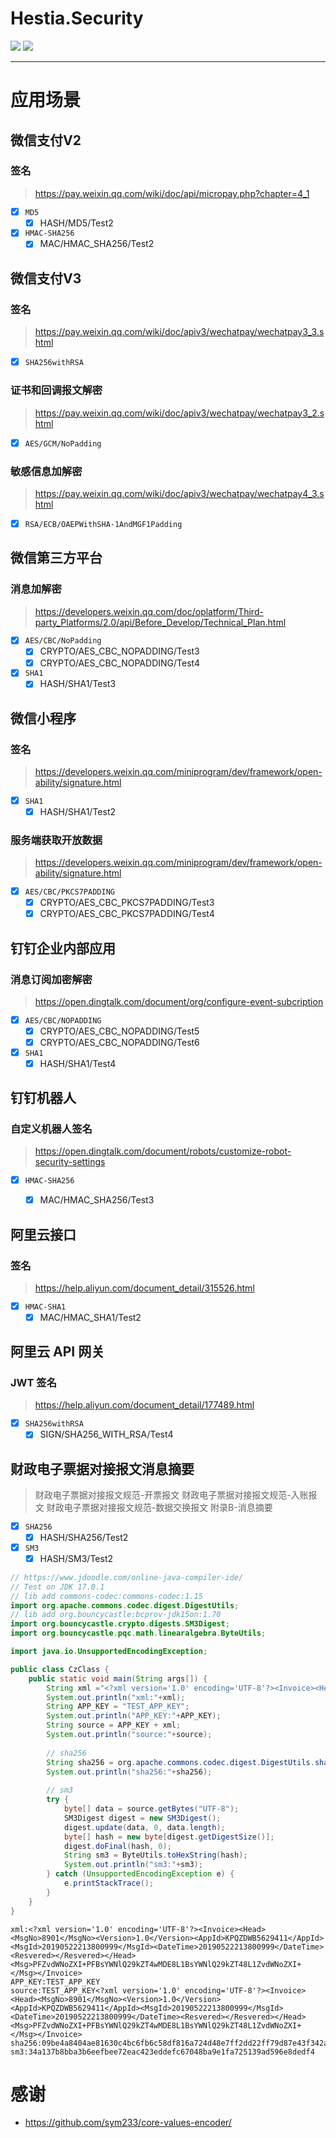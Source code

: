 # Hestia.Security

[![](https://github.com/sduo/Hestia.Security/actions/workflows/main.yml/badge.svg)](https://github.com/sduo/Hestia.Security)
[![](https://img.shields.io/nuget/v/Hestia.Security.svg)](https://www.nuget.org/packages/Hestia.Security)

---
# 应用场景

## 微信支付V2

### 签名

> https://pay.weixin.qq.com/wiki/doc/api/micropay.php?chapter=4_1

* [X] ```MD5```
    * [X] HASH/MD5/Test2
* [X] ```HMAC-SHA256```
    * [X] MAC/HMAC_SHA256/Test2

## 微信支付V3

### 签名

> https://pay.weixin.qq.com/wiki/doc/apiv3/wechatpay/wechatpay3_3.shtml

* [X] ```SHA256withRSA```

### 证书和回调报文解密

> https://pay.weixin.qq.com/wiki/doc/apiv3/wechatpay/wechatpay3_2.shtml

* [X] ```AES/GCM/NoPadding```

### 敏感信息加解密

> https://pay.weixin.qq.com/wiki/doc/apiv3/wechatpay/wechatpay4_3.shtml

* [X] ```RSA/ECB/OAEPWithSHA-1AndMGF1Padding```

## 微信第三方平台

### 消息加解密

> https://developers.weixin.qq.com/doc/oplatform/Third-party_Platforms/2.0/api/Before_Develop/Technical_Plan.html

* [X] ```AES/CBC/NoPadding```
    * [X] CRYPTO/AES_CBC_NOPADDING/Test3
    * [X] CRYPTO/AES_CBC_NOPADDING/Test4
* [X] ```SHA1```
    * [X] HASH/SHA1/Test3

## 微信小程序

### 签名

> https://developers.weixin.qq.com/miniprogram/dev/framework/open-ability/signature.html

* [X] ```SHA1```
    * [X] HASH/SHA1/Test2

### 服务端获取开放数据

> https://developers.weixin.qq.com/miniprogram/dev/framework/open-ability/signature.html

* [X] ```AES/CBC/PKCS7PADDING```
    * [X] CRYPTO/AES_CBC_PKCS7PADDING/Test3
    * [X] CRYPTO/AES_CBC_PKCS7PADDING/Test4

## 钉钉企业内部应用

### 消息订阅加密解密

> https://open.dingtalk.com/document/org/configure-event-subcription

* [X] ```AES/CBC/NOPADDING```
    * [X] CRYPTO/AES_CBC_NOPADDING/Test5
    * [X] CRYPTO/AES_CBC_NOPADDING/Test6
* [X] ```SHA1 ```
    * [X] HASH/SHA1/Test4

## 钉钉机器人

### 自定义机器人签名

> https://open.dingtalk.com/document/robots/customize-robot-security-settings

* [X] ```HMAC-SHA256```
    * [X] MAC/HMAC_SHA256/Test3


## 阿里云接口

### 签名

> https://help.aliyun.com/document_detail/315526.html

* [X] ```HMAC-SHA1```
    * [X] MAC/HMAC_SHA1/Test2

## 阿里云 API 网关

### JWT 签名

> https://help.aliyun.com/document_detail/177489.html

* [X] ```SHA256withRSA```
    * [X] SIGN/SHA256_WITH_RSA/Test4

## 财政电子票据对接报文消息摘要

> 财政电子票据对接报文规范-开票报文
> 财政电子票据对接报文规范-入账报文
> 财政电子票据对接报文规范-数据交换报文
> 附录B-消息摘要

* [X] ```SHA256```
    * [X] HASH/SHA256/Test2
* [X] ```SM3```
    * [X] HASH/SM3/Test2

```java
// https://www.jdoodle.com/online-java-compiler-ide/
// Test on JDK 17.0.1
// lib add commons-codec:commons-codec:1.15
import org.apache.commons.codec.digest.DigestUtils;
// lib add org.bouncycastle:bcprov-jdk15on:1.70
import org.bouncycastle.crypto.digests.SM3Digest;
import org.bouncycastle.pqc.math.linearalgebra.ByteUtils;

import java.io.UnsupportedEncodingException;

public class CzClass {
    public static void main(String args[]) {
        String xml ="<?xml version='1.0' encoding='UTF-8'?><Invoice><Head><MsgNo>8901</MsgNo><Version>1.0</Version><AppId>KPQZDWB5629411</AppId><MsgId>20190522213800999</MsgId><DateTime>20190522213800999</DateTime><Resvered></Resvered></Head><Msg>PFZvdWNoZXI+PFBsYWNlQ29kZT4wMDE8L1BsYWNlQ29kZT48L1ZvdWNoZXI+</Msg></Invoice>";
		System.out.println("xml:"+xml);
		String APP_KEY = "TEST_APP_KEY";
        System.out.println("APP_KEY:"+APP_KEY);
		String source = APP_KEY + xml;
		System.out.println("source:"+source);
		
		// sha256
		String sha256 = org.apache.commons.codec.digest.DigestUtils.sha256Hex(source);
		System.out.println("sha256:"+sha256);
		
		// sm3
		try {
    		byte[] data = source.getBytes("UTF-8");
    		SM3Digest digest = new SM3Digest();
    		digest.update(data, 0, data.length);
            byte[] hash = new byte[digest.getDigestSize()];
            digest.doFinal(hash, 0);
            String sm3 = ByteUtils.toHexString(hash);
            System.out.println("sm3:"+sm3);
		} catch (UnsupportedEncodingException e) {
            e.printStackTrace();
        }
    }
}
```

```
xml:<?xml version='1.0' encoding='UTF-8'?><Invoice><Head><MsgNo>8901</MsgNo><Version>1.0</Version><AppId>KPQZDWB5629411</AppId><MsgId>20190522213800999</MsgId><DateTime>20190522213800999</DateTime><Resvered></Resvered></Head><Msg>PFZvdWNoZXI+PFBsYWNlQ29kZT4wMDE8L1BsYWNlQ29kZT48L1ZvdWNoZXI+</Msg></Invoice>
APP_KEY:TEST_APP_KEY
source:TEST_APP_KEY<?xml version='1.0' encoding='UTF-8'?><Invoice><Head><MsgNo>8901</MsgNo><Version>1.0</Version><AppId>KPQZDWB5629411</AppId><MsgId>20190522213800999</MsgId><DateTime>20190522213800999</DateTime><Resvered></Resvered></Head><Msg>PFZvdWNoZXI+PFBsYWNlQ29kZT4wMDE8L1BsYWNlQ29kZT48L1ZvdWNoZXI+</Msg></Invoice>
sha256:09be4a8404ae81630c4bc6fb6c58df816a724d48e7ff2dd22ff79d87e43f342a
sm3:34a137b8bba3b6eefbee72eac423eddefc67048ba9e1fa725139ad596e8dedf4
```

# 感谢
* https://github.com/sym233/core-values-encoder/